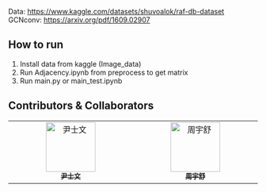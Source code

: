 Data: https://www.kaggle.com/datasets/shuvoalok/raf-db-dataset <br/>
GCNconv: https://arxiv.org/pdf/1609.02907

## How to run
1. Install data from kaggle (Image_data)
2. Run Adjacency.ipynb from preprocess to get matrix
3. Run main.py or main_test.ipynb

## Contributors & Collaborators

<table>
  <tbody>
      <td align="center" valign="top" width="14.28%"><a href="https://github.com/hihisw"><img src="https://avatars.githubusercontent.com/u/91866927?v=4" width="100px;" alt="尹士文"/><br /><sub><b>尹士文</b></sub></a>
      <td align="center" valign="top" width="14.28%"><a href="https://github.com/cys0107"><img src="https://avatars.githubusercontent.com/u/91866945?v=4" width="100px;" alt="周宇舒"/><br /><sub><b>周宇舒</b></sub></a>
  </tbody>
</table>